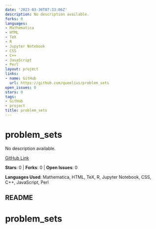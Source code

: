 ```yaml
---
date: '2023-03-30T07:33:06Z'
description: No description available.
forks: 0
languages:
- Mathematica
- HTML
- TeX
- R
- Jupyter Notebook
- CSS
- C++
- JavaScript
- Perl
layout: project
links:
- name: GitHub
  url: https://github.com/queelius/problem_sets
open_issues: 0
stars: 0
tags:
- GitHub
- project
title: problem_sets
---
```


# problem_sets
No description available.

[GitHub Link](https://github.com/queelius/problem_sets)

**Stars**: 0 | **Forks**: 0 | **Open Issues**: 0

**Languages Used**: Mathematica, HTML, TeX, R, Jupyter Notebook, CSS, C++, JavaScript, Perl

## README
# problem_sets